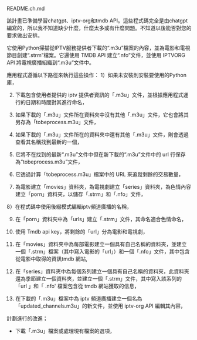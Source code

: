README.ch.md

該計畫已準備學習chatgpt、iptv-org和tmdb API。這些程式碼完全是由chatgpt編寫的，所以我不知道缺少什麼，什麼太多或有什麼問題。不知道以後能否對您的要求做出安排。

它使用Python掃描從IPTV服務提供者下載的“.m3u”檔案的內容，並為電影和電視節目創建“.strm”檔案。它還使用 TMDB API 建立“.nfo”文件，並使用 IPTVORG API 將電視廣播組織到“.m3u”文件中。

應用程式遵循以下路徑來執行這些操作：
1）如果未安裝則安裝要使用的Python庫，

2) 下載包含使用者提供的 iptv 提供者資訊的「.m3u」文件，並根據應用程式運行的日期和時間對其進行命名，

3) 如果下載的「.m3u」文件所在資料夾中沒有其他「.m3u」文件，它也會將其另存為「tobeprocess.m3u」文件，

4) 如果下載的「.m3u」文件所在的資料夾中還有其他「.m3u」文件，則會透過查看其名稱找到最新的一個，

5) 它將不在找到的最新“.m3u”文件中但在新下載的“.m3u”文件中的 url 行保存為“tobeprocess.m3u”文件，

6) 它透過計算「tobeprocess.m3u」檔案中的 URL 來追蹤剩餘的交易數量，

7) 為電影建立「movies」資料夾，為電視劇建立「series」資料夾，為色情內容建立「porn」資料夾，以儲存「.strm」和「.nfo」文件，

8）在程式碼中使用後綴模式編輯iptv頻道廣播的名稱，

9) 在「porn」資料夾中為「urls」建立「.strm」文件，其命名適合色情命名，

10) 使用 Tmdb api key，將剩餘的「url」分為電影和電視劇，

11) 在「movies」資料夾中為每部電影建立一個具有自己名稱的資料夾，並建立一個「.strm」檔案（其中寫入電影的「url」）和一個「.nfo」文件，其中包含從電影中取得的資訊tmdb 網站,

12) 在「series」資料夾中為每個系列建立一個具有自己名稱的資料夾，此資料夾還為季節建立一個資料夾，並建立一個「.strm」文件，其中寫入該系列的「url 」和「 .nfo' 檔案包含從 tmdb 網站獲取的信息，

13) 在下載的「.m3u」檔案中為 iptv 頻道廣播建立一個名為「updated_channels.m3u」的新文件，並使用 iptv-org API 編輯其內容，


計劃進行的改進；
- 下載「.m3u」檔案或處理現有檔案的選項，
